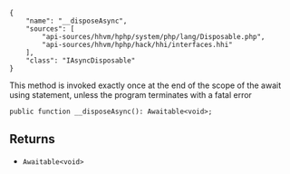 ``` yamlmeta
{
    "name": "__disposeAsync",
    "sources": [
        "api-sources/hhvm/hphp/system/php/lang/Disposable.php",
        "api-sources/hhvm/hphp/hack/hhi/interfaces.hhi"
    ],
    "class": "IAsyncDisposable"
}
```




This method is invoked exactly once at the end of the scope of the
await using statement, unless the program terminates with a fatal error




``` Hack
public function __disposeAsync(): Awaitable<void>;
```




## Returns




+ ` Awaitable<void> `
<!-- HHAPIDOC -->
